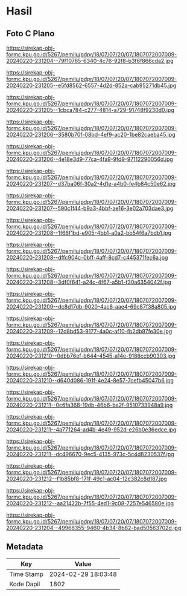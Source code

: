 # Hasil

## Foto C Plano

https://sirekap-obj-formc.kpu.go.id/5267/pemilu/pdpr/18/07/07/20/07/1807072007009-20240220-231204--79f10765-6340-4c76-92f8-b3f6f866cda2.jpg

https://sirekap-obj-formc.kpu.go.id/5267/pemilu/pdpr/18/07/07/20/07/1807072007009-20240220-231205--e5fd8562-6557-4d2d-852a-cab95271db45.jpg

https://sirekap-obj-formc.kpu.go.id/5267/pemilu/pdpr/18/07/07/20/07/1807072007009-20240220-231205--1cbca784-c277-4814-a729-91748f9230d0.jpg

https://sirekap-obj-formc.kpu.go.id/5267/pemilu/pdpr/18/07/07/20/07/1807072007009-20240220-231206--3580b70f-08bd-4ef9-ac20-1be82caeba45.jpg

https://sirekap-obj-formc.kpu.go.id/5267/pemilu/pdpr/18/07/07/20/07/1807072007009-20240220-231206--4e18e3d9-77ca-4fa9-9fd9-97112290056d.jpg

https://sirekap-obj-formc.kpu.go.id/5267/pemilu/pdpr/18/07/07/20/07/1807072007009-20240220-231207--d37ba06f-30a2-4d1e-a4b0-fe4b84c50e62.jpg

https://sirekap-obj-formc.kpu.go.id/5267/pemilu/pdpr/18/07/07/20/07/1807072007009-20240220-231207--590c1f44-b9a3-4bbf-ae16-3e02a703dae3.jpg

https://sirekap-obj-formc.kpu.go.id/5267/pemilu/pdpr/18/07/07/20/07/1807072007009-20240220-231208--1f66f1bd-e905-4bb1-a0a2-bb54f6a7bdb1.jpg

https://sirekap-obj-formc.kpu.go.id/5267/pemilu/pdpr/18/07/07/20/07/1807072007009-20240220-231208--dffc904c-0bff-4aff-8cd7-c445371fec6a.jpg

https://sirekap-obj-formc.kpu.go.id/5267/pemilu/pdpr/18/07/07/20/07/1807072007009-20240220-231208--3df0f641-a24c-4f67-a5b1-f30a6354042f.jpg

https://sirekap-obj-formc.kpu.go.id/5267/pemilu/pdpr/18/07/07/20/07/1807072007009-20240220-231209--dc8d17db-9020-4ac8-aae4-69c87f38a805.jpg

https://sirekap-obj-formc.kpu.go.id/5267/pemilu/pdpr/18/07/07/20/07/1807072007009-20240220-231209--12d8bd53-9177-4a0c-af10-fb2db97fe30e.jpg

https://sirekap-obj-formc.kpu.go.id/5267/pemilu/pdpr/18/07/07/20/07/1807072007009-20240220-231210--0dbb76ef-b644-4545-a14e-9186ccb90303.jpg

https://sirekap-obj-formc.kpu.go.id/5267/pemilu/pdpr/18/07/07/20/07/1807072007009-20240220-231210--d640d086-191f-4e24-8e57-7cefb45047b6.jpg

https://sirekap-obj-formc.kpu.go.id/5267/pemilu/pdpr/18/07/07/20/07/1807072007009-20240220-231211--0c6fa368-19db-46b6-be2f-9510733948a9.jpg

https://sirekap-obj-formc.kpu.go.id/5267/pemilu/pdpr/18/07/07/20/07/1807072007009-20240220-231211--4a771264-ad4b-4e49-952d-e26b0e36edce.jpg

https://sirekap-obj-formc.kpu.go.id/5267/pemilu/pdpr/18/07/07/20/07/1807072007009-20240220-231211--dc496670-9ec5-4135-973c-5c4d8230537f.jpg

https://sirekap-obj-formc.kpu.go.id/5267/pemilu/pdpr/18/07/07/20/07/1807072007009-20240220-231212--f1b85bf8-171f-49c1-ac04-12e382c8d187.jpg

https://sirekap-obj-formc.kpu.go.id/5267/pemilu/pdpr/18/07/07/20/07/1807072007009-20240220-231212--aa21422b-7f55-4ed1-9c08-7257e546580e.jpg

https://sirekap-obj-formc.kpu.go.id/5267/pemilu/pdpr/18/07/07/20/07/1807072007009-20240220-231204--49966355-9460-4b34-8b82-bad50563702d.jpg


## Metadata

| Key        | Value               |
| ---------- | ------------------- |
| Time Stamp | 2024-02-29 18:03:48 |
| Kode Dapil | 1802                |



